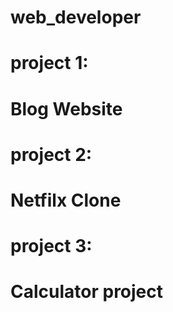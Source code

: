 # web_developer

# project 1:
# Blog Website

# project 2:
# Netfilx Clone

# project 3:
# Calculator project

